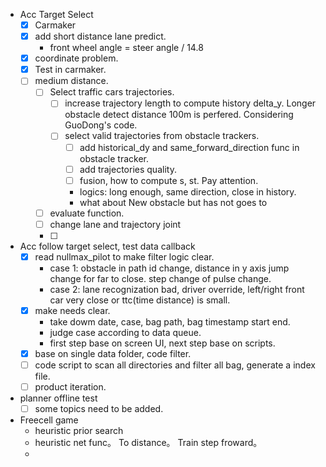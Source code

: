- Acc Target Select
	- [x] Carmaker
	- [x] add short distance lane predict.
		- front wheel angle = steer angle / 14.8 
	- [x] coordinate problem.
	- [x] Test in carmaker.
	- [ ] medium distance.
		- [ ] Select traffic cars trajectories.
			- [ ] increase trajectory length to compute history delta_y. Longer obstacle detect distance 100m is perfered. Considering GuoDong's code.
			- [ ] select valid trajectories from obstacle trackers.
				- [ ] add historical_dy and same_forward_direction func in obstacle tracker.
				- [ ] add trajectories quality.
				- [ ] fusion, how to compute s, st. Pay attention.
				- logics: long enough, same direction, close in history.
				- what about New obstacle but has not goes to
		- [ ] evaluate function.
		- [ ] change lane and trajectory joint
		- [ ] 

- Acc follow target select, test data callback
	- [x] read nullmax_pilot to make filter logic clear.
		- case 1: obstacle in path id change, distance in y axis jump change for far to close. step change of pulse change.
		- case 2: lane recognization bad, driver override, 
left/right front car very close or ttc(time distance) is small.
	- [x] make needs clear.
		- take dowm date, case, bag path, bag timestamp start end. 
		- judge case according to data queue.
		- first step base on screen UI, next step base on scripts.
	- [x] base on single data folder, code filter.
	- [ ] code script to scan all directories and filter all bag, generate a index file.
	- [ ] product iteration.

- planner offline test
	- [ ] some topics need to be added.

- Freecell game
	- heuristic prior search
	- heuristic net func。 To distance。 Train step froward。
	- 

